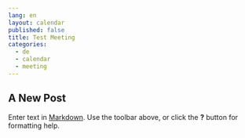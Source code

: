```yaml
---
lang: en
layout: calendar
published: false
title: Test Meeting
categories: 
  - de
  - calendar
  - meeting
---
```


## A New Post

Enter text in [Markdown](http://daringfireball.net/projects/markdown/). Use the toolbar above, or click the **?** button for formatting help.
